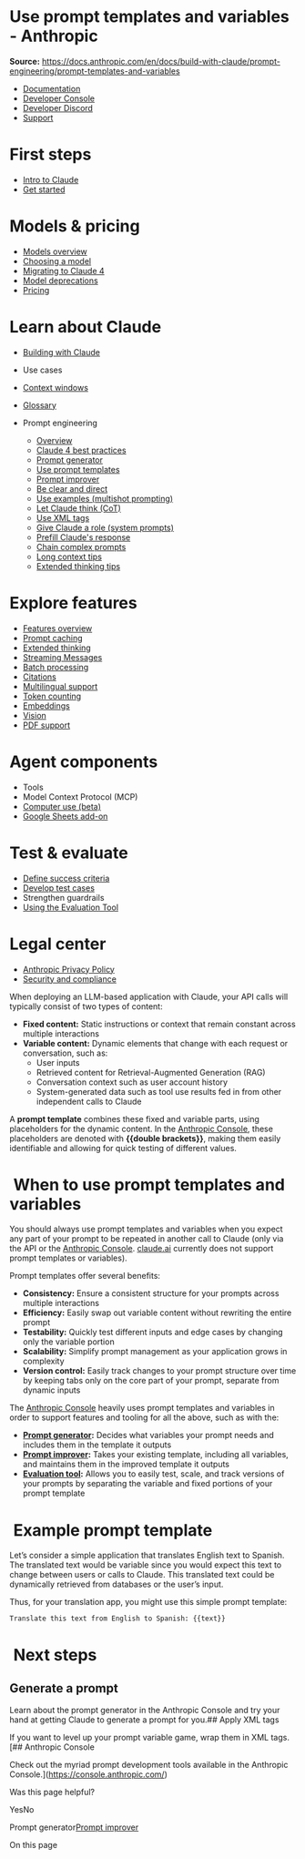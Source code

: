 # Use prompt templates and variables - Anthropic

**Source:** https://docs.anthropic.com/en/docs/build-with-claude/prompt-engineering/prompt-templates-and-variables

- [Documentation](/en/home)
- [Developer Console](https://console.anthropic.com/)
- [Developer Discord](https://www.anthropic.com/discord)
- [Support](https://support.anthropic.com/)

# First steps

* [Intro to Claude](/en/docs/welcome)
* [Get started](/en/docs/get-started)

# Models & pricing

* [Models overview](/en/docs/about-claude/models/overview)
* [Choosing a model](/en/docs/about-claude/models/choosing-a-model)
* [Migrating to Claude 4](/en/docs/about-claude/models/migrating-to-claude-4)
* [Model deprecations](/en/docs/about-claude/model-deprecations)
* [Pricing](/en/docs/about-claude/pricing)

# Learn about Claude

* [Building with Claude](/en/docs/overview)
* Use cases
* [Context windows](/en/docs/build-with-claude/context-windows)
* [Glossary](/en/docs/about-claude/glossary)
* Prompt engineering

  + [Overview](/en/docs/build-with-claude/prompt-engineering/overview)
  + [Claude 4 best practices](/en/docs/build-with-claude/prompt-engineering/claude-4-best-practices)
  + [Prompt generator](/en/docs/build-with-claude/prompt-engineering/prompt-generator)
  + [Use prompt templates](/en/docs/build-with-claude/prompt-engineering/prompt-templates-and-variables)
  + [Prompt improver](/en/docs/build-with-claude/prompt-engineering/prompt-improver)
  + [Be clear and direct](/en/docs/build-with-claude/prompt-engineering/be-clear-and-direct)
  + [Use examples (multishot prompting)](/en/docs/build-with-claude/prompt-engineering/multishot-prompting)
  + [Let Claude think (CoT)](/en/docs/build-with-claude/prompt-engineering/chain-of-thought)
  + [Use XML tags](/en/docs/build-with-claude/prompt-engineering/use-xml-tags)
  + [Give Claude a role (system prompts)](/en/docs/build-with-claude/prompt-engineering/system-prompts)
  + [Prefill Claude's response](/en/docs/build-with-claude/prompt-engineering/prefill-claudes-response)
  + [Chain complex prompts](/en/docs/build-with-claude/prompt-engineering/chain-prompts)
  + [Long context tips](/en/docs/build-with-claude/prompt-engineering/long-context-tips)
  + [Extended thinking tips](/en/docs/build-with-claude/prompt-engineering/extended-thinking-tips)

# Explore features

* [Features overview](/en/docs/build-with-claude/overview)
* [Prompt caching](/en/docs/build-with-claude/prompt-caching)
* [Extended thinking](/en/docs/build-with-claude/extended-thinking)
* [Streaming Messages](/en/docs/build-with-claude/streaming)
* [Batch processing](/en/docs/build-with-claude/batch-processing)
* [Citations](/en/docs/build-with-claude/citations)
* [Multilingual support](/en/docs/build-with-claude/multilingual-support)
* [Token counting](/en/docs/build-with-claude/token-counting)
* [Embeddings](/en/docs/build-with-claude/embeddings)
* [Vision](/en/docs/build-with-claude/vision)
* [PDF support](/en/docs/build-with-claude/pdf-support)

# Agent components

* Tools
* Model Context Protocol (MCP)
* [Computer use (beta)](/en/docs/agents-and-tools/computer-use)
* [Google Sheets add-on](/en/docs/agents-and-tools/claude-for-sheets)

# Test & evaluate

* [Define success criteria](/en/docs/test-and-evaluate/define-success)
* [Develop test cases](/en/docs/test-and-evaluate/develop-tests)
* Strengthen guardrails
* [Using the Evaluation Tool](/en/docs/test-and-evaluate/eval-tool)

# Legal center

* [Anthropic Privacy Policy](https://www.anthropic.com/legal/privacy)
* [Security and compliance](https://trust.anthropic.com/)

When deploying an LLM-based application with Claude, your API calls will typically consist of two types of content:

* **Fixed content:** Static instructions or context that remain constant across multiple interactions
* **Variable content:** Dynamic elements that change with each request or conversation, such as:
  + User inputs
  + Retrieved content for Retrieval-Augmented Generation (RAG)
  + Conversation context such as user account history
  + System-generated data such as tool use results fed in from other independent calls to Claude

A **prompt template** combines these fixed and variable parts, using placeholders for the dynamic content. In the [Anthropic Console](https://console.anthropic.com/), these placeholders are denoted with **{{double brackets}}**, making them easily identifiable and allowing for quick testing of different values.

# [​](#when-to-use-prompt-templates-and-variables) When to use prompt templates and variables

You should always use prompt templates and variables when you expect any part of your prompt to be repeated in another call to Claude (only via the API or the [Anthropic Console](https://console.anthropic.com/). [claude.ai](https://claude.ai/) currently does not support prompt templates or variables).

Prompt templates offer several benefits:

* **Consistency:** Ensure a consistent structure for your prompts across multiple interactions
* **Efficiency:** Easily swap out variable content without rewriting the entire prompt
* **Testability:** Quickly test different inputs and edge cases by changing only the variable portion
* **Scalability:** Simplify prompt management as your application grows in complexity
* **Version control:** Easily track changes to your prompt structure over time by keeping tabs only on the core part of your prompt, separate from dynamic inputs

The [Anthropic Console](https://console.anthropic.com/) heavily uses prompt templates and variables in order to support features and tooling for all the above, such as with the:

* **[Prompt generator](/en/docs/build-with-claude/prompt-engineering/prompt-generator):** Decides what variables your prompt needs and includes them in the template it outputs
* **[Prompt improver](/en/docs/build-with-claude/prompt-engineering/prompt-improver):** Takes your existing template, including all variables, and maintains them in the improved template it outputs
* **[Evaluation tool](/en/docs/test-and-evaluate/eval-tool):** Allows you to easily test, scale, and track versions of your prompts by separating the variable and fixed portions of your prompt template

# [​](#example-prompt-template) Example prompt template

Let’s consider a simple application that translates English text to Spanish. The translated text would be variable since you would expect this text to change between users or calls to Claude. This translated text could be dynamically retrieved from databases or the user’s input.

Thus, for your translation app, you might use this simple prompt template:

```
Translate this text from English to Spanish: {{text}}

```

# [​](#next-steps) Next steps

## Generate a prompt

Learn about the prompt generator in the Anthropic Console and try your hand at getting Claude to generate a prompt for you.## Apply XML tags

If you want to level up your prompt variable game, wrap them in XML tags.[## Anthropic Console

Check out the myriad prompt development tools available in the Anthropic Console.](https://console.anthropic.com/)

Was this page helpful?

YesNo

Prompt generator[Prompt improver](/en/docs/build-with-claude/prompt-engineering/prompt-improver)

On this page
